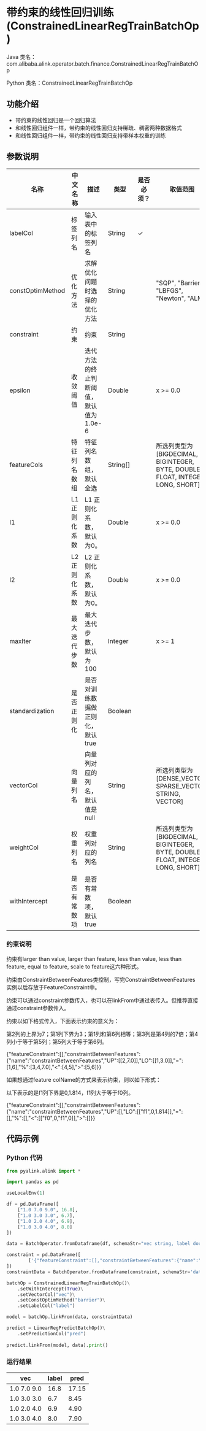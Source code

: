 # 带约束的线性回归训练 (ConstrainedLinearRegTrainBatchOp)
Java 类名：com.alibaba.alink.operator.batch.finance.ConstrainedLinearRegTrainBatchOp

Python 类名：ConstrainedLinearRegTrainBatchOp


## 功能介绍
* 带约束的线性回归是一个回归算法
* 和线性回归组件一样，带约束的线性回归支持稀疏、稠密两种数据格式
* 和线性回归组件一样，带约束的线性回归支持带样本权重的训练

## 参数说明

| 名称 | 中文名称 | 描述 | 类型 | 是否必须？ | 取值范围 | 默认值 |
| --- | --- | --- | --- | --- | --- | --- |
| labelCol | 标签列名 | 输入表中的标签列名 | String | ✓ |  |  |
| constOptimMethod | 优化方法 | 求解优化问题时选择的优化方法 | String |  | "SQP", "Barrier", "LBFGS", "Newton", "ALM" | "SQP" |
| constraint | 约束 | 约束 | String |  |  | "" |
| epsilon | 收敛阈值 | 迭代方法的终止判断阈值，默认值为 1.0e-6 | Double |  | x >= 0.0 | 1.0E-6 |
| featureCols | 特征列名数组 | 特征列名数组，默认全选 | String[] |  | 所选列类型为 [BIGDECIMAL, BIGINTEGER, BYTE, DOUBLE, FLOAT, INTEGER, LONG, SHORT] | null |
| l1 | L1 正则化系数 | L1 正则化系数，默认为0。 | Double |  | x >= 0.0 | 0.0 |
| l2 | L2 正则化系数 | L2 正则化系数，默认为0。 | Double |  | x >= 0.0 | 0.0 |
| maxIter | 最大迭代步数 | 最大迭代步数，默认为 100 | Integer |  | x >= 1 | 100 |
| standardization | 是否正则化 | 是否对训练数据做正则化，默认true | Boolean |  |  | true |
| vectorCol | 向量列名 | 向量列对应的列名，默认值是null | String |  | 所选列类型为 [DENSE_VECTOR, SPARSE_VECTOR, STRING, VECTOR] | null |
| weightCol | 权重列名 | 权重列对应的列名 | String |  | 所选列类型为 [BIGDECIMAL, BIGINTEGER, BYTE, DOUBLE, FLOAT, INTEGER, LONG, SHORT] | null |
| withIntercept | 是否有常数项 | 是否有常数项，默认true | Boolean |  |  | true |




### 约束说明
约束有larger than value, larger than feature, less than value, less than feature, equal to feature, scale to feature这六种形式。

约束由ConstraintBetweenFeatures类控制，写完ConstraintBetweenFeatures实例以后存放于FeatureConstraint中。

约束可以通过constraint参数传入，也可以在linkFrom中通过表传入。但推荐直接通过constraint参数传入。

约束以如下格式传入，下面表示约束的意义为：

第2列的上界为7；第1列下界为3；第1列和第6列相等；第3列是第4列的7倍；第4列小于等于第5列；第5列大于等于第6列。

{"featureConstraint":[],"constraintBetweenFeatures":{"name":"constraintBetweenFeatures","UP":[[2,7.0]],"LO":[[1,3.0]],"=":[1,6],"%":[3,4,7.0],"<":[4,5],">":[5,6]}}

如果想通过feature colName的方式来表示约束，则以如下形式：

以下表示的是f1列下界是0,1.814，f1列大于等于f0列。

{"featureConstraint":[],"constraintBetweenFeatures":{"name":"constraintBetweenFeatures","UP":[],"LO":[["f1",0,1.814]],"=":[],"%":[],"<":[["f0",0,"f1",0]],">":[]}}

## 代码示例
### Python 代码
```python
from pyalink.alink import *

import pandas as pd

useLocalEnv(1)

df = pd.DataFrame([
    ["1.0 7.0 9.0", 16.8],
    ["1.0 3.0 3.0", 6.7],
    ["1.0 2.0 4.0", 6.9],
    ["1.0 3.0 4.0", 8.0]
])

data = BatchOperator.fromDataframe(df, schemaStr="vec string, label double")

constraint = pd.DataFrame([
        ['{"featureConstraint":[],"constraintBetweenFeatures":{"name":"constraintBetweenFeatures","UP":[],"LO":[],"=":[[1,1.814],[2,0.4]],"%":[],"<":[],">":[[1,2]]},"countZero":null,"elseNullSave":null}']
])
constraintData = BatchOperator.fromDataframe(constraint, schemaStr='data string')

batchOp = ConstrainedLinearRegTrainBatchOp()\
    .setWithIntercept(True)\
    .setVectorCol("vec")\
    .setConstOptimMethod("barrier")\
    .setLabelCol("label")

model = batchOp.linkFrom(data, constraintData)

predict = LinearRegPredictBatchOp()\
    .setPredictionCol("pred")
    
predict.linkFrom(model, data).print()
```

### 运行结果


| vec | label | pred |
|-----|-------|------|
| 1.0 7.0 9.0 | 16.8 | 17.15 |
| 1.0 3.0 3.0 | 6.7 | 8.45 |
| 1.0 2.0 4.0 | 6.9 | 4.90 |
| 1.0 3.0 4.0 | 8.0 | 7.90 |

